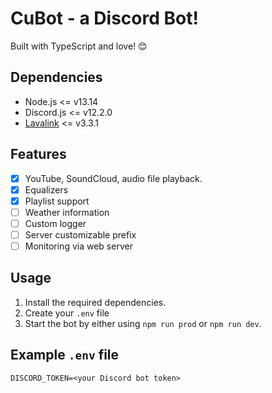 # CuBot - a Discord Bot!

Built with TypeScript and love! 😊

## Dependencies
 - Node.js <= v13.14
 - Discord.js <= v12.2.0
 - [Lavalink](https://github.com/Frederikam/Lavalink) <= v3.3.1

## Features
 - [x] YouTube, SoundCloud, audio file playback.
 - [x] Equalizers
 - [x] Playlist support 
 - [ ] Weather information
 - [ ] Custom logger
 - [ ] Server customizable prefix
 - [ ] Monitoring via web server

## Usage
1. Install the required dependencies.  
2. Create your `.env` file
3. Start the bot by either using `npm run prod` or `npm run dev`.  

## Example `.env` file
```.properties
DISCORD_TOKEN=<your Discord bot token>
```

